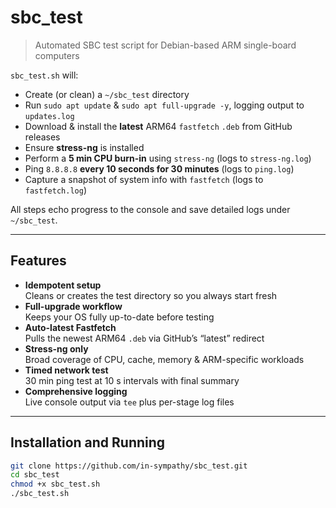 # sbc_test

> Automated SBC test script for Debian-based ARM single-board computers

`sbc_test.sh` will:

- Create (or clean) a `~/sbc_test` directory  
- Run `sudo apt update` & `sudo apt full-upgrade -y`, logging output to `updates.log`  
- Download & install the **latest** ARM64 `fastfetch` `.deb` from GitHub releases  
- Ensure **stress-ng** is installed  
- Perform a **5 min CPU burn-in** using `stress-ng` (logs to `stress-ng.log`)  
- Ping `8.8.8.8` **every 10 seconds for 30 minutes** (logs to `ping.log`)  
- Capture a snapshot of system info with `fastfetch` (logs to `fastfetch.log`)

All steps echo progress to the console and save detailed logs under `~/sbc_test`.

---

## Features

- **Idempotent setup**  
  Cleans or creates the test directory so you always start fresh  
- **Full-upgrade workflow**  
  Keeps your OS fully up-to-date before testing  
- **Auto-latest Fastfetch**  
  Pulls the newest ARM64 `.deb` via GitHub’s “latest” redirect  
- **Stress-ng only**  
  Broad coverage of CPU, cache, memory & ARM-specific workloads  
- **Timed network test**  
  30 min ping test at 10 s intervals with final summary  
- **Comprehensive logging**  
  Live console output via `tee` plus per-stage log files  

---

## Installation and Running

```bash
git clone https://github.com/in-sympathy/sbc_test.git
cd sbc_test
chmod +x sbc_test.sh
./sbc_test.sh
